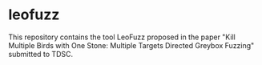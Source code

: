 # leofuzz
This repository contains the tool LeoFuzz proposed in the paper "Kill Multiple Birds with One Stone: Multiple Targets Directed
Greybox Fuzzing" submitted to TDSC.
